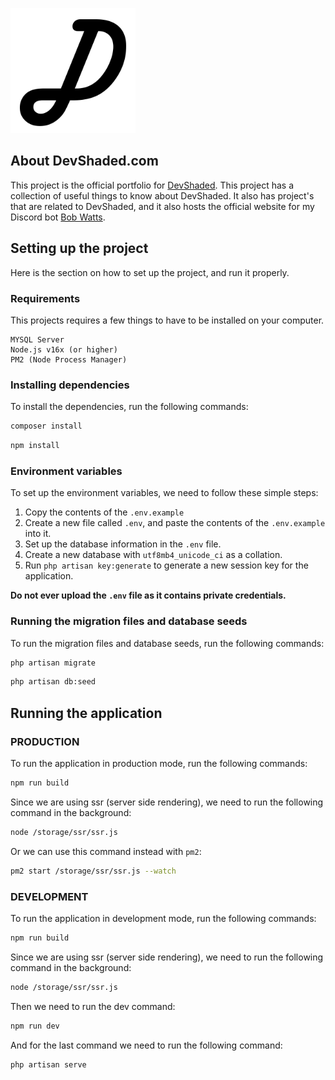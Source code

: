 <p><a href="https://devshaded.com" target="_blank"><img src="./docs/images/logo.png" width="200"></a></p>

## About DevShaded.com
This project is the official portfolio for [DevShaded](https://github.com/DevShaded). This project has a collection of useful things to know about DevShaded. It also has project's that are related to DevShaded, and it also hosts the official website for my Discord bot [Bob Watts](https://github.com/DevShaded/Bob-Watts).

## Setting up the project
Here is the section on how to set up the project, and run it properly.

### Requirements
This projects requires a few things to have to be installed on your computer.
```
MYSQL Server
Node.js v16x (or higher)
PM2 (Node Process Manager)
```

### Installing dependencies
To install the dependencies, run the following commands:
```bash
composer install
```

```bash
npm install
```

### Environment variables
To set up the environment variables, we need to follow these simple steps:
1. Copy the contents of the `.env.example`
2. Create a new file called `.env`, and paste the contents of the `.env.example` into it.
3. Set up the database information in the `.env` file.
4. Create a new database with `utf8mb4_unicode_ci` as a collation.
5. Run `php artisan key:generate` to generate a new session key for the application.

**Do not ever upload the `.env` file as it contains private credentials.**

### Running the migration files and database seeds
To run the migration files and database seeds, run the following commands:
```bash
php artisan migrate
```

```bash
php artisan db:seed
```

## Running the application
### PRODUCTION
To run the application in production mode, run the following commands:
```bash
npm run build
```

Since we are using ssr (server side rendering), we need to run the following command in the background:
```bash
node /storage/ssr/ssr.js
```
Or we can use this command instead with `pm2`:
```bash
pm2 start /storage/ssr/ssr.js --watch
```

### DEVELOPMENT
To run the application in development mode, run the following commands:
```bash
npm run build
```

Since we are using ssr (server side rendering), we need to run the following command in the background:
```bash
node /storage/ssr/ssr.js
```

Then we need to run the dev command:
```bash
npm run dev
```

And for the last command we need to run the following command:
```bash
php artisan serve
```
